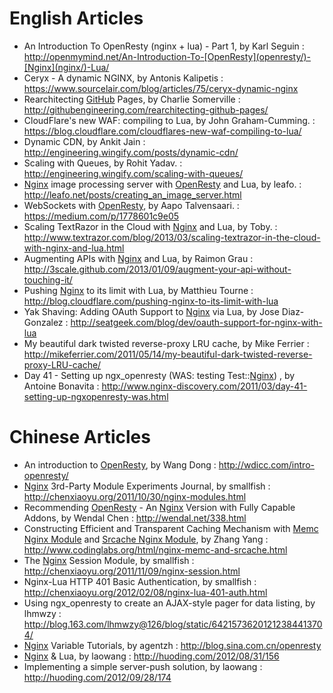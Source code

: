 <!---
    @title         Resources
    @creator       Yichun Zhang
    @created       2011-10-24 05:51 GMT
    @modifier      YichunZhang
    @modified      2015-12-27 05:46 GMT
    @changes       41
--->


#  English Articles

* An Introduction To OpenResty (nginx + lua) - Part 1, by Karl Seguin
: http://openmymind.net/An-Introduction-To-[OpenResty](openresty/)-[Nginx](nginx/)-Lua/
* Ceryx - A dynamic NGINX, by Antonis Kalipetis
: https://www.sourcelair.com/blog/articles/75/ceryx-dynamic-nginx
* Rearchitecting [GitHub](github/) Pages, by Charlie Somerville
: http://githubengineering.com/rearchitecting-github-pages/
* CloudFlare's new WAF: compiling to Lua, by John Graham-Cumming.
: https://blog.cloudflare.com/cloudflares-new-waf-compiling-to-lua/
* Dynamic CDN, by Ankit Jain
: http://engineering.wingify.com/posts/dynamic-cdn/
* Scaling with Queues, by Rohit Yadav.
: http://engineering.wingify.com/scaling-with-queues/
* [Nginx](nginx/) image processing server with [OpenResty](openresty/) and Lua, by leafo.
: http://leafo.net/posts/creating_an_image_server.html
* WebSockets with [OpenResty](openresty/), by Aapo Talvensaari.
: https://medium.com/p/1778601c9e05
* Scaling TextRazor in the Cloud with [Nginx](nginx/) and Lua, by Toby.
: http://www.textrazor.com/blog/2013/03/scaling-textrazor-in-the-cloud-with-nginx-and-lua.html
* Augmenting APIs with [Nginx](nginx/) and Lua, by Raimon Grau
: http://3scale.github.com/2013/01/09/augment-your-api-without-touching-it/
* Pushing [Nginx](nginx/) to its limit with Lua, by Matthieu Tourne
: http://blog.cloudflare.com/pushing-nginx-to-its-limit-with-lua
* Yak Shaving: Adding OAuth Support to [Nginx](nginx/) via Lua, by Jose Diaz-Gonzalez
: http://seatgeek.com/blog/dev/oauth-support-for-nginx-with-lua
* My beautiful dark twisted reverse-proxy LRU cache, by Mike Ferrier
: http://mikeferrier.com/2011/05/14/my-beautiful-dark-twisted-reverse-proxy-LRU-cache/
* Day 41 - Setting up ngx_openresty (WAS: testing Test::[Nginx](nginx/)) , by Antoine Bonavita
: http://www.nginx-discovery.com/2011/03/day-41-setting-up-ngxopenresty-was.html

#  Chinese Articles
* An introduction to [OpenResty](openresty/), by Wang Dong
: http://wdicc.com/intro-openresty/
* [Nginx](nginx/) 3rd-Party Module Experiments Journal, by smallfish
: http://chenxiaoyu.org/2011/10/30/nginx-modules.html
* Recommending [OpenResty](openresty/) - An [Nginx](nginx/) Version with Fully Capable Addons, by Wendal Chen
: http://wendal.net/338.html
* Constructing Efficient and Transparent Caching Mechanism with [Memc Nginx Module](memc-nginx-module/) and [Srcache Nginx Module](srcache-nginx-module/), by Zhang Yang
: http://www.codinglabs.org/html/nginx-memc-and-srcache.html
* The [Nginx](nginx/) Session Module, by smallfish
: http://chenxiaoyu.org/2011/11/09/nginx-session.html
* Nginx-Lua HTTP 401 Basic Authentication, by smallfish
: http://chenxiaoyu.org/2012/02/08/nginx-lua-401-auth.html
* Using ngx_openresty to create an AJAX-style pager for data listing, by lhmwzy
: http://blog.163.com/lhmwzy@126/blog/static/64215736201212384413704/
* [Nginx](nginx/) Variable Tutorials, by agentzh
: http://blog.sina.com.cn/openresty
* [Nginx](nginx/) & Lua, by laowang
: http://huoding.com/2012/08/31/156
* Implementing a simple server-push solution, by laowang
: http://huoding.com/2012/09/28/174
